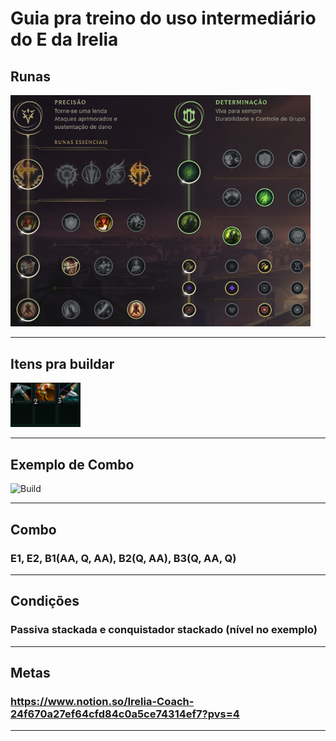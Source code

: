 # Guia pra treino do uso intermediário do E da Irelia

## Runas

<img src="https://github.com/Nitael-dev/imgs/blob/master/content/irelia_E/medium/irelia_medium_E_runas.png" width="480" title="Build">

---------------------------------------------

## Itens pra buildar

<img src="https://github.com/Nitael-dev/imgs/blob/master/content/irelia_E/build_irelia_E.png" width="112" title="Build">

---------------------------------------------

## Exemplo de Combo

<img src="https://github.com/Nitael-dev/imgs/blob/master/content/irelia_E/medium/irelia_medium_E.gif" width="282" title="Build">

---------------------------------------------

## Combo

### E1, E2, B1(AA, Q, AA), B2(Q, AA), B3(Q, AA, Q)

---------------------------------------------

## Condições

### Passiva stackada e conquistador stackado (nível no exemplo)

---------------------------------------------

## Metas

### https://www.notion.so/Irelia-Coach-24f670a27ef64cfd84c0a5ce74314ef7?pvs=4

---------------------------------------------

